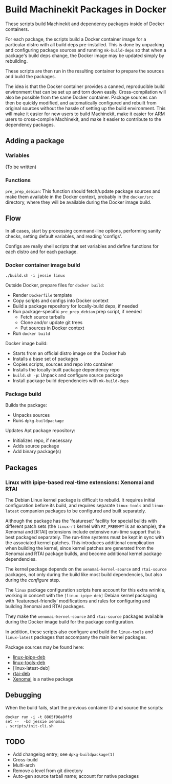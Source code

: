 # Build Machinekit Packages in Docker

These scripts build Machinekit and dependency packages inside of
Docker containers.

For each package, the scripts build a Docker container image for a
particular distro with all build deps pre-installed. This is done by
unpacking and configuring package sources and running `mk-build-deps`
so that when a package's build deps change, the Docker image may be
updated simply by rebuilding.

These scripts are then run in the resulting container to prepare the
sources and build the packages.

The idea is that the Docker container provides a canned, reproducible
build environment that can be set up and torn down easily.
Cross-compilation will also be possible from the same Docker
container. Package sources can then be quickly modified, and
automatically configured and rebuilt from original sources without the
hassle of setting up the build environment. This will make it easier
for new users to build Machinekit, make it easier for ARM users to
cross-compile Machinekit, and make it easier to contribute to the
dependency packages.

## Adding a package

### Variables

(To be written)

### Functions

`pre_prep_debian`:  This function should fetch/update package sources
and make them available in the Docker context, probably in the
`docker/src` directory, where they will be available during the Docker
image build.

## Flow

In all cases, start by processing command-line options, performing
sanity checks, setting default variables, and reading 'configs'.

Configs are really shell scripts that set variables and define
functions for each distro and for each package.

### Docker container image build

    ./build.sh -i jessie linux

Outside Docker, prepare files for `docker build`:
- Render `Dockerfile` template
- Copy scripts and configs into Docker context
- Build a package repository for locally-build deps, if needed
- Run package-specific `pre_prep_debian` prep script, if needed
  - Fetch source tarballs
  - Clone and/or update git trees
  - Put sources in Docker context
- Run `docker build`

Docker image build:
- Starts from an official distro image on the Docker hub
- Installs a base set of packages
- Copies scripts, sources and repo into container
- Installs the locally-built package dependency repo
- `build.sh -p`:  Unpack and configure source package
- Install package build dependencies with `mk-build-deps`

### Package build

Builds the package:
- Unpacks sources
- Runs `dpkg-buildpackage`

Updates Apt package repository:
- Initializes repo, if necessary
- Adds source package
- Add binary package(s)

## Packages

### Linux with ipipe-based real-time extensions:  Xenomai and RTAI

The Debian Linux kernel package is difficult to rebuild.  It requires
initial configuration before its build, and requires separate
`linux-tools` and `linux-latest` companion packages to be configured
and built separately.

Although the package has the 'featureset' facility for special builds
with different patch sets (the `linux-rt` kernel with `RT_PREEMPT` is
an example), the Xenomai and [RTAI] extensions include extensive
run-time support that is best packaged separately.  The run-time
systems must be kept in sync with the associated kernel patches.  This
introduces additional complication when building the kernel, since
kernel patches are generated from the Xenomai and RTAI package builds,
and become additional kernel package dependencies.

The kernel package depends on the `xenomai-kernel-source` and
`rtai-source` packages, not only during the build like most build
dependencies, but also during the *configure* step.

The `linux` package configuration scripts here account for this extra
wrinkle, working in concert with the `[linux-ipipe-deb]` Debian kernel
packaging with 'featureset-friendly' modifications and rules for
configuring and building Xenomai and RTAI packages.

They make the `xenomai-kernel-source` and `rtai-source` packages
available during the Docker image build for the package configuration.

In addition, these scripts also configure and build the `linux-tools`
and `linux-latest` packages that accompany the main kernel packages.

Package sources may be found here:
- [linux-ipipe-deb]
- [linux-tools-deb]
- [linux-latest-deb]
- [rtai-deb]
- [Xenomai] is a native package

[linux-ipipe-deb]: https://github.com/zultron/linux-ipipe-deb/
[linux-tools-deb]: https://github.com/zultron/linux-latest-deb
[linux-latest]: https://github.com/zultron/linux-tools-deb
[rtai-deb]: https://github.com/zultron/rtai-deb
[Xenomai]: https://xenomai.org/

## Debugging

When the build fails, start the previous container ID and source the
scripts:

    docker run -i -t 8865f96a0ffd
	set --  -bd jessie xenomai
	. scripts/init-cli.sh

## TODO

- Add changelog entry; see `dpkg-buildpackage(1)`
- Cross-build
- Multi-arch
- Remove a level from git directory
- Auto-gen source tarball name; account for native packages
